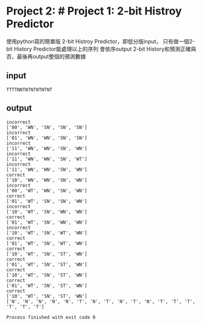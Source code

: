 # Project 2: # Project 1:  2-bit Histroy Predictor
使用python寫的簡單版 2-bit Histroy Predictor，即低分版input，
只有做一個2-bit History Predictor能處理以上的序列
會依序output 2-bit History和預測正確與否，最後再output整個的預測數據
## input
```
TTTTNNTNTNTNTNTNT
```

## output
```
incorrect
['00', 'WN', 'SN', 'SN', 'SN']
incorrect
['01', 'WN', 'WN', 'SN', 'SN']
incorrect
['11', 'WN', 'WN', 'SN', 'WN']
incorrect
['11', 'WN', 'WN', 'SN', 'WT']
incorrect
['11', 'WN', 'WN', 'SN', 'WN']
correct
['10', 'WN', 'WN', 'SN', 'WN']
incorrect
['00', 'WT', 'WN', 'SN', 'WN']
correct
['01', 'WT', 'SN', 'SN', 'WN']
incorrect
['10', 'WT', 'SN', 'WN', 'WN']
correct
['01', 'WT', 'SN', 'WN', 'WN']
incorrect
['10', 'WT', 'SN', 'WT', 'WN']
correct
['01', 'WT', 'SN', 'WT', 'WN']
correct
['10', 'WT', 'SN', 'ST', 'WN']
correct
['01', 'WT', 'SN', 'ST', 'WN']
correct
['10', 'WT', 'SN', 'ST', 'WN']
correct
['01', 'WT', 'SN', 'ST', 'WN']
correct
['10', 'WT', 'SN', 'ST', 'WN']
['N', 'N', 'N', 'N', 'N', 'T', 'N', 'T', 'N', 'T', 'N', 'T', 'T', 'T', 'T', 'T', 'T']

Process finished with exit code 0


```
